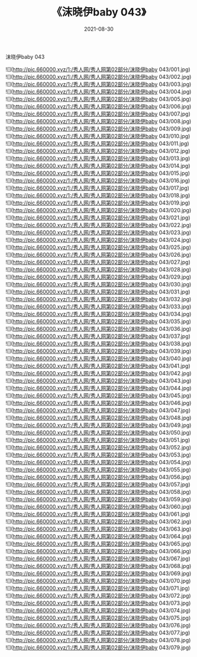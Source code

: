 ﻿---
layout: post
title:  《沫晓伊baby 043》
date:   2021-08-30
img: http://pic.660000.xyz/1:/秀人网/秀人网第02部分/沫晓伊baby 043/000.jpg
categories: [美女, 清纯, 唯美]
---

沫晓伊baby 043

  ![](http://pic.660000.xyz/1:/秀人网/秀人网第02部分/沫晓伊baby 043/001.jpg) <br> ![](http://pic.660000.xyz/1:/秀人网/秀人网第02部分/沫晓伊baby 043/002.jpg) <br> ![](http://pic.660000.xyz/1:/秀人网/秀人网第02部分/沫晓伊baby 043/003.jpg) <br> ![](http://pic.660000.xyz/1:/秀人网/秀人网第02部分/沫晓伊baby 043/004.jpg) <br> ![](http://pic.660000.xyz/1:/秀人网/秀人网第02部分/沫晓伊baby 043/005.jpg) <br> ![](http://pic.660000.xyz/1:/秀人网/秀人网第02部分/沫晓伊baby 043/006.jpg) <br> ![](http://pic.660000.xyz/1:/秀人网/秀人网第02部分/沫晓伊baby 043/007.jpg) <br> ![](http://pic.660000.xyz/1:/秀人网/秀人网第02部分/沫晓伊baby 043/008.jpg) <br> ![](http://pic.660000.xyz/1:/秀人网/秀人网第02部分/沫晓伊baby 043/009.jpg) <br> ![](http://pic.660000.xyz/1:/秀人网/秀人网第02部分/沫晓伊baby 043/010.jpg) <br> ![](http://pic.660000.xyz/1:/秀人网/秀人网第02部分/沫晓伊baby 043/011.jpg) <br> ![](http://pic.660000.xyz/1:/秀人网/秀人网第02部分/沫晓伊baby 043/012.jpg) <br> ![](http://pic.660000.xyz/1:/秀人网/秀人网第02部分/沫晓伊baby 043/013.jpg) <br> ![](http://pic.660000.xyz/1:/秀人网/秀人网第02部分/沫晓伊baby 043/014.jpg) <br> ![](http://pic.660000.xyz/1:/秀人网/秀人网第02部分/沫晓伊baby 043/015.jpg) <br> ![](http://pic.660000.xyz/1:/秀人网/秀人网第02部分/沫晓伊baby 043/016.jpg) <br> ![](http://pic.660000.xyz/1:/秀人网/秀人网第02部分/沫晓伊baby 043/017.jpg) <br> ![](http://pic.660000.xyz/1:/秀人网/秀人网第02部分/沫晓伊baby 043/018.jpg) <br> ![](http://pic.660000.xyz/1:/秀人网/秀人网第02部分/沫晓伊baby 043/019.jpg) <br> ![](http://pic.660000.xyz/1:/秀人网/秀人网第02部分/沫晓伊baby 043/020.jpg) <br> ![](http://pic.660000.xyz/1:/秀人网/秀人网第02部分/沫晓伊baby 043/021.jpg) <br> ![](http://pic.660000.xyz/1:/秀人网/秀人网第02部分/沫晓伊baby 043/022.jpg) <br> ![](http://pic.660000.xyz/1:/秀人网/秀人网第02部分/沫晓伊baby 043/023.jpg) <br> ![](http://pic.660000.xyz/1:/秀人网/秀人网第02部分/沫晓伊baby 043/024.jpg) <br> ![](http://pic.660000.xyz/1:/秀人网/秀人网第02部分/沫晓伊baby 043/025.jpg) <br> ![](http://pic.660000.xyz/1:/秀人网/秀人网第02部分/沫晓伊baby 043/026.jpg) <br> ![](http://pic.660000.xyz/1:/秀人网/秀人网第02部分/沫晓伊baby 043/027.jpg) <br> ![](http://pic.660000.xyz/1:/秀人网/秀人网第02部分/沫晓伊baby 043/028.jpg) <br> ![](http://pic.660000.xyz/1:/秀人网/秀人网第02部分/沫晓伊baby 043/029.jpg) <br> ![](http://pic.660000.xyz/1:/秀人网/秀人网第02部分/沫晓伊baby 043/030.jpg) <br> ![](http://pic.660000.xyz/1:/秀人网/秀人网第02部分/沫晓伊baby 043/031.jpg) <br> ![](http://pic.660000.xyz/1:/秀人网/秀人网第02部分/沫晓伊baby 043/032.jpg) <br> ![](http://pic.660000.xyz/1:/秀人网/秀人网第02部分/沫晓伊baby 043/033.jpg) <br> ![](http://pic.660000.xyz/1:/秀人网/秀人网第02部分/沫晓伊baby 043/034.jpg) <br> ![](http://pic.660000.xyz/1:/秀人网/秀人网第02部分/沫晓伊baby 043/035.jpg) <br> ![](http://pic.660000.xyz/1:/秀人网/秀人网第02部分/沫晓伊baby 043/036.jpg) <br> ![](http://pic.660000.xyz/1:/秀人网/秀人网第02部分/沫晓伊baby 043/037.jpg) <br> ![](http://pic.660000.xyz/1:/秀人网/秀人网第02部分/沫晓伊baby 043/038.jpg) <br> ![](http://pic.660000.xyz/1:/秀人网/秀人网第02部分/沫晓伊baby 043/039.jpg) <br> ![](http://pic.660000.xyz/1:/秀人网/秀人网第02部分/沫晓伊baby 043/040.jpg) <br> ![](http://pic.660000.xyz/1:/秀人网/秀人网第02部分/沫晓伊baby 043/041.jpg) <br> ![](http://pic.660000.xyz/1:/秀人网/秀人网第02部分/沫晓伊baby 043/042.jpg) <br> ![](http://pic.660000.xyz/1:/秀人网/秀人网第02部分/沫晓伊baby 043/043.jpg) <br> ![](http://pic.660000.xyz/1:/秀人网/秀人网第02部分/沫晓伊baby 043/044.jpg) <br> ![](http://pic.660000.xyz/1:/秀人网/秀人网第02部分/沫晓伊baby 043/045.jpg) <br> ![](http://pic.660000.xyz/1:/秀人网/秀人网第02部分/沫晓伊baby 043/046.jpg) <br> ![](http://pic.660000.xyz/1:/秀人网/秀人网第02部分/沫晓伊baby 043/047.jpg) <br> ![](http://pic.660000.xyz/1:/秀人网/秀人网第02部分/沫晓伊baby 043/048.jpg) <br> ![](http://pic.660000.xyz/1:/秀人网/秀人网第02部分/沫晓伊baby 043/049.jpg) <br> ![](http://pic.660000.xyz/1:/秀人网/秀人网第02部分/沫晓伊baby 043/050.jpg) <br> ![](http://pic.660000.xyz/1:/秀人网/秀人网第02部分/沫晓伊baby 043/051.jpg) <br> ![](http://pic.660000.xyz/1:/秀人网/秀人网第02部分/沫晓伊baby 043/052.jpg) <br> ![](http://pic.660000.xyz/1:/秀人网/秀人网第02部分/沫晓伊baby 043/053.jpg) <br> ![](http://pic.660000.xyz/1:/秀人网/秀人网第02部分/沫晓伊baby 043/054.jpg) <br> ![](http://pic.660000.xyz/1:/秀人网/秀人网第02部分/沫晓伊baby 043/055.jpg) <br> ![](http://pic.660000.xyz/1:/秀人网/秀人网第02部分/沫晓伊baby 043/056.jpg) <br> ![](http://pic.660000.xyz/1:/秀人网/秀人网第02部分/沫晓伊baby 043/057.jpg) <br> ![](http://pic.660000.xyz/1:/秀人网/秀人网第02部分/沫晓伊baby 043/058.jpg) <br> ![](http://pic.660000.xyz/1:/秀人网/秀人网第02部分/沫晓伊baby 043/059.jpg) <br> ![](http://pic.660000.xyz/1:/秀人网/秀人网第02部分/沫晓伊baby 043/060.jpg) <br> ![](http://pic.660000.xyz/1:/秀人网/秀人网第02部分/沫晓伊baby 043/061.jpg) <br> ![](http://pic.660000.xyz/1:/秀人网/秀人网第02部分/沫晓伊baby 043/062.jpg) <br> ![](http://pic.660000.xyz/1:/秀人网/秀人网第02部分/沫晓伊baby 043/063.jpg) <br> ![](http://pic.660000.xyz/1:/秀人网/秀人网第02部分/沫晓伊baby 043/064.jpg) <br> ![](http://pic.660000.xyz/1:/秀人网/秀人网第02部分/沫晓伊baby 043/065.jpg) <br> ![](http://pic.660000.xyz/1:/秀人网/秀人网第02部分/沫晓伊baby 043/066.jpg) <br> ![](http://pic.660000.xyz/1:/秀人网/秀人网第02部分/沫晓伊baby 043/067.jpg) <br> ![](http://pic.660000.xyz/1:/秀人网/秀人网第02部分/沫晓伊baby 043/068.jpg) <br> ![](http://pic.660000.xyz/1:/秀人网/秀人网第02部分/沫晓伊baby 043/069.jpg) <br> ![](http://pic.660000.xyz/1:/秀人网/秀人网第02部分/沫晓伊baby 043/070.jpg) <br> ![](http://pic.660000.xyz/1:/秀人网/秀人网第02部分/沫晓伊baby 043/071.jpg) <br> ![](http://pic.660000.xyz/1:/秀人网/秀人网第02部分/沫晓伊baby 043/072.jpg) <br> ![](http://pic.660000.xyz/1:/秀人网/秀人网第02部分/沫晓伊baby 043/073.jpg) <br> ![](http://pic.660000.xyz/1:/秀人网/秀人网第02部分/沫晓伊baby 043/074.jpg) <br> ![](http://pic.660000.xyz/1:/秀人网/秀人网第02部分/沫晓伊baby 043/075.jpg) <br> ![](http://pic.660000.xyz/1:/秀人网/秀人网第02部分/沫晓伊baby 043/076.jpg) <br> ![](http://pic.660000.xyz/1:/秀人网/秀人网第02部分/沫晓伊baby 043/077.jpg) <br> ![](http://pic.660000.xyz/1:/秀人网/秀人网第02部分/沫晓伊baby 043/078.jpg) <br> ![](http://pic.660000.xyz/1:/秀人网/秀人网第02部分/沫晓伊baby 043/079.jpg) <br>